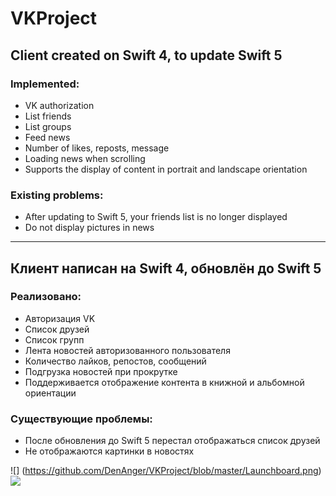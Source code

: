 # VKProject

## Client created on Swift 4, to update Swift 5

### Implemented:
- VK authorization
- List friends
- List groups
- Feed news
- Number of likes, reposts, message
- Loading news when scrolling
- Supports the display of content in portrait and landscape orientation

### Existing problems:
- After updating to Swift 5, your friends list is no longer displayed
- Do not display pictures in news

---
## Клиент написан на Swift 4, обновлён до Swift 5

### Реализовано:
- Авторизация VK
- Список друзей
- Список групп
- Лента новостей авторизованного пользователя
- Количество лайков, репостов, сообщений
- Подгрузка новостей при прокрутке
- Поддерживается отображение контента в книжной и альбомной ориентации

### Существующие проблемы:
- После обновления до Swift 5 перестал отображаться список друзей
- Не отображаются картинки в новостях

![] (https://github.com/DenAnger/VKProject/blob/master/Launchboard.png)
![](https://github.com/DenAnger/VKProject/blob/master/News.png)
